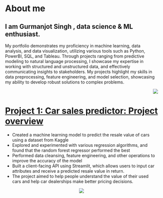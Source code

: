 # About me
## I am Gurmanjot Singh , data science & ML enthusiast.
My portfolio demonstrates my proficiency in machine learning, data analysis, and data visualization, utilizing various tools such as Python, PowerBI, SQL, and Tableau. Through projects ranging from predictive modeling to natural language processing, I showcase my expertise in working with structured and unstructured data, and effectively communicating insights to stakeholders. My projects highlight my skills in data preprocessing, feature engineering, and model selection, showcasing my ability to develop robust solutions to complex problems.
<p align="right"><img src="[(https://github.com/Gurmancheema/Portfolio/blob/main/resized.jpg)](https://github.com/Gurmancheema/Portfolio/blob/main/images/resized.jpg)">
</p>


# [Project 1: Car sales predictor: Project overview](https://github.com/Gurmancheema/Car-Sales-Predictor-WebApp-using-Random-Forest-Regressor)

- Created a machine learning model to predict the resale value of cars using a dataset from Kaggle
- Explored and experimented with various regression algorithms, and found that the random forest regressor performed the best
- Performed data cleansing, feature engineering, and other operations to improve the accuracy of the model
- Built a client-facing API using Streamlit, which allows users to input car attributes and receive a predicted resale value in return.
- The project aimed to help people understand the value of their used cars and help car dealerships make better pricing decisions.


<p align="center" >
<img src= https://github.com/Gurmancheema/Portfolio/blob/main/webapi%20.png> 
</p>
    
